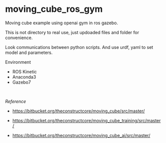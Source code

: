 # moving_cube_ros_gym

Moving cube example using openai gym in ros gazebo.

This is not directory to real use, just updoaded files and folder for convenience.

Look communications between python scripts. And use urdf, yaml to set model and parameters.

Environment
- ROS Kinetic
- Anaconda3
- Gazebo7

<br>

<em>Reference</em>

- https://bitbucket.org/theconstructcore/moving_cube/src/master/

- https://bitbucket.org/theconstructcore/moving_cube_training/src/master/

- https://bitbucket.org/theconstructcore/moving_cube_ai/src/master/
